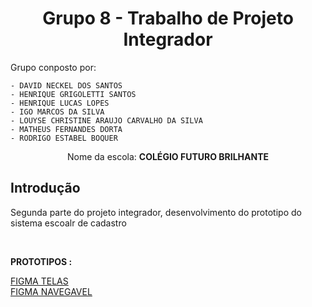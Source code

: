 <h1 align="center">Grupo 8 - Trabalho de Projeto Integrador</h1>

<p>Grupo conposto por:</p>

    - DAVID NECKEL DOS SANTOS
    - HENRIQUE GRIGOLETTI SANTOS
    - HENRIQUE LUCAS LOPES
    - IGO MARCOS DA SILVA
    - LOUYSE CHRISTINE ARAUJO CARVALHO DA SILVA
    - MATHEUS FERNANDES DORTA
    - RODRIGO ESTABEL BOQUER

<p align="center" >Nome da escola: <b> COLÉGIO FUTURO BRILHANTE</b></p>

<h2 > Introdução </h2>
<p>Segunda parte do projeto integrador, desenvolvimento do prototipo do sistema escoalr de cadastro</p>
</br>

<p ><b> PROTOTIPOS : </b></p>
 <a href="https://www.figma.com/file/Trb0ehs1cwYXuRedZLfJTd/PROJETO-INTEGRADOR---ESCOLA?type=design&node-id=0%3A1&mode=design&t=aClYvUOCDbm7kTYe-1">FIGMA TELAS</a>
 </br>
 <a href="https://www.figma.com/file/Trb0ehs1cwYXuRedZLfJTd/PROJETO-INTEGRADOR---ESCOLA?type=design&node-id=0%3A1&mode=design&t=aClYvUOCDbm7kTYe-1](https://www.figma.com/proto/Trb0ehs1cwYXuRedZLfJTd/PROJETO-INTEGRADOR---ESCOLA?type=design&node-id=56-7&t=aClYvUOCDbm7kTYe-0&scaling=scale-down&page-id=0%3A1&starting-point-node-id=56%3A7&show-proto-sidebar=1)https://www.figma.com/proto/Trb0ehs1cwYXuRedZLfJTd/PROJETO-INTEGRADOR---ESCOLA?type=design&node-id=56-7&t=aClYvUOCDbm7kTYe-0&scaling=scale-down&page-id=0%3A1&starting-point-node-id=56%3A7&show-proto-sidebar=1">FIGMA NAVEGAVEL</a>
